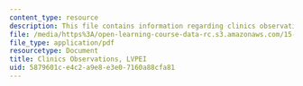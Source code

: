 ```yaml
---
content_type: resource
description: This file contains information regarding clinics observations.
file: /media/https%3A/open-learning-course-data-rc.s3.amazonaws.com/15-s07-globalhealth-lab-spring-2013/5879601ce4c2a9e8e3e07160a88cfa81_MIT15_S07S13_clini_ob_lvp.pdf
file_type: application/pdf
resourcetype: Document
title: Clinics Observations, LVPEI
uid: 5879601c-e4c2-a9e8-e3e0-7160a88cfa81
---
```

